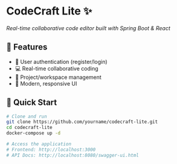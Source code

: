 # CodeCraft Lite ✨
*Real-time collaborative code editor built with Spring Boot & React*

## 🌟 Features
- 🔐 User authentication (register/login)
- 💻 Real-time collaborative coding
- 📁 Project/workspace management
- 🎨 Modern, responsive UI

## 🚀 Quick Start
```bash
# Clone and run
git clone https://github.com/yourname/codecraft-lite.git
cd codecraft-lite
docker-compose up -d

# Access the application
# Frontend: http://localhost:3000
# API Docs: http://localhost:8080/swagger-ui.html
